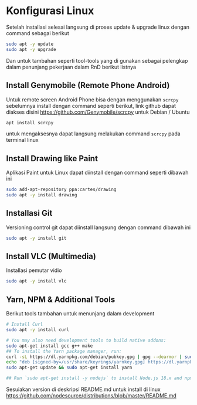 # Konfigurasi Linux
Setelah installasi selesai langsung di proses update & upgrade linux dengan command sebagai berikut

```.bash
sudo apt -y update
sudo apt -y upgrade
```

Dan untuk tambahan seperti tool-tools yang di gunakan sebagai pelengkap dalam penunjang pekerjaan dalam RnD berikut listnya

## Install Genymobile (Remote Phone Android)
Untuk remote screen Android Phone bisa dengan menggunakan `scrcpy` sebelumnya install dengan command seperti berikut, link github dapat diakses disini https://github.com/Genymobile/scrcpy untuk Debian / Ubuntu

```.bash
apt install scrcpy
```

untuk mengaksesnya dapat langsung melakukan command `scrcpy` pada terminal linux

## Install Drawing like Paint
Aplikasi Paint untuk Linux dapat diinstall dengan command seperti dibawah ini

```.bash
sudo add-apt-repository ppa:cartes/drawing
sudo apt -y install drawing
```

## Installasi Git
Versioning control git dapat diinstall langsung dengan command dibawah ini

```.bash
sudo apt -y install git
```

## Install VLC (Multimedia)
Installasi pemutar vidio 

```.bash
sudo apt -y install vlc
```

## Yarn, NPM & Additional Tools
Berikut tools tambahan untuk menunjang dalam development

```.bash
# Install Curl
sudo apt -y install curl

# You may also need development tools to build native addons:
sudo apt-get install gcc g++ make
## To install the Yarn package manager, run:
curl -sL https://dl.yarnpkg.com/debian/pubkey.gpg | gpg --dearmor | sudo tee /usr/share/keyrings/yarnkey.gpg >/dev/null
echo "deb [signed-by=/usr/share/keyrings/yarnkey.gpg] https://dl.yarnpkg.com/debian stable main" | sudo tee /etc/apt/sources.list.d/yarn.list
sudo apt-get update && sudo apt-get install yarn

## Run `sudo apt-get install -y nodejs` to install Node.js 18.x and npm (Waktu Install 12 Juli 2022)
```

Sesuiakan version di deskripsi README.md untuk install di linux https://github.com/nodesource/distributions/blob/master/README.md
